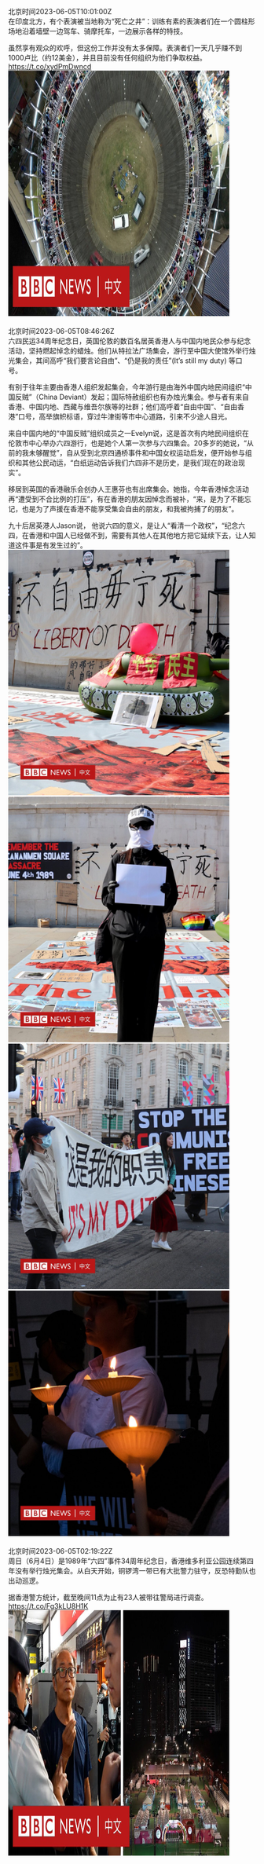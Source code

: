 北京时间2023-06-05T10:01:00Z<br>在印度北方，有个表演被当地称为“死亡之井”：训练有素的表演者们在一个圆柱形场地沿着墙壁一边驾车、骑摩托车，一边展示各样的特技。

虽然享有观众的欢呼，但这份工作并没有太多保障。表演者们一天几乎赚不到1000卢比（约12美金），并且目前没有任何组织为他们争取权益。 https://t.co/xydPmDwncd<br><img src='/temp/video/2023/t-Month-6/u-Day-05/bbcchinese/1665539183497318400_0.jpg' width='450' height='500'><br><br>北京时间2023-06-05T08:46:26Z<br>六四民运34周年纪念日，英国伦敦的数百名居英香港人与中国内地民众参与纪念活动，坚持燃起悼念的蜡烛。他们从特拉法广场集会，游行至中国大使馆外举行烛光集会，其间高呼“我们要言论自由”、“仍是我的责任”(It’s still my duty) 等口号。

有别于往年主要由香港人组织发起集会，今年游行是由海外中国内地民间组织“中国反贼”（China Deviant）发起；国际特赦组织也有办烛光集会。参与者有来自香港、中国内地、西藏与维吾尔族等的社群；他们高呼着“自由中国”、“自由香港”口号，高举旗帜标语，穿过牛津街等市中心道路，引来不少途人目光。

来自中国内地的“中国反贼”组织成员之一Evelyn说，这是首次有内地民间组织在伦敦市中心举办六四游行，也是她个人第一次参与六四集会。20多岁的她说，“从前的我未够醒觉”，自从受到北京四通桥事件和中国女权运动启发，便开始参与组织和其他公民动运，“白纸运动告诉我们六四非不是历史，是我们现在的政治现实”。

移居到英国的香港融乐会创办人王惠芬也有出席集会。她指，今年香港悼念活动再“遭受到不合比例的打压”，有在香港的朋友因悼念而被补，“来，是为了不能忘记，也是为了声援在香港不能享受集会自由的朋友，和我被拘捕了的朋友”。

九十后居英港人Jason说， 他说六四的意义，是让人“看清一个政权”，“纪念六四，在香港和中国人已经做不到，需要有其他人在其他地方把它延续下去，让人知道这件事是有发生过的”。<br><img src='/temp/image/2023/t-Month-6/1665520418017677312_0.jpg' width='450' height='500'><img src='/temp/image/2023/t-Month-6/1665520418017677312_1.jpg' width='450' height='500'><img src='/temp/image/2023/t-Month-6/1665520418017677312_2.jpg' width='450' height='500'><img src='/temp/image/2023/t-Month-6/1665520418017677312_3.jpg' width='450' height='500'><br><br>北京时间2023-06-05T02:19:22Z<br>周日（6月4日）是1989年“六四”事件34周年纪念日，香港维多利亚公园连续第四年没有举行烛光集会。从白天开始，铜锣湾一带已有大批警力驻守，反恐特勤队也出动巡逻。

据香港警方统计，截至晚间11点为止有23人被带往警局进行调查。 https://t.co/Fg3kLU8H1K<br><img src='/temp/video/2023/t-Month-6/u-Day-05/bbcchinese/1665423009258307584_0.jpg' width='450' height='500'><br><br>